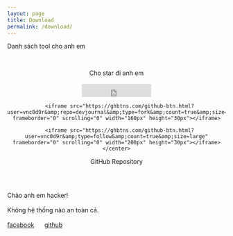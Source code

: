 ```yaml
---
layout: page
title: Download
permalink: /download/
---
```


<span class="page-tagline">Danh sách tool cho anh em</span>



<div class="post-content-download">
  <p>
    <br />
  </p>
  <div class="download">
    <center><i class="fa fa-heart"></i> Cho star đi anh em</center>
    <br />
    <center>
      <iframe src="https://ghbtns.com/github-btn.html?user=vnc0d9r&amp;repo=devjournal&amp;type=star&amp;count=true&amp;size=large" frameborder="0" scrolling="0" width="160px" height="30px"></iframe>

      <iframe src="https://ghbtns.com/github-btn.html?user=vnc0d9r&amp;repo=devjournal&amp;type=fork&amp;count=true&amp;size=large" frameborder="0" scrolling="0" width="160px" height="30px"></iframe>

      <iframe src="https://ghbtns.com/github-btn.html?user=vnc0d9r&amp;type=follow&amp;count=true&amp;size=large" frameborder="0" scrolling="0" width="200px" height="30px"></iframe>
    </center>
  </div>
  <center>GitHub Repository
    <h2><a href="http://github.com/vnc0d9r"><i class="fa fa-github"></i></a></h2>
  </center>
  <div class="intro">
    <br />
    <p>
      Chào anh em hacker!
      <br />
      <br /> Không hệ thống nào <span class="small-site-title">an toàn</span> cả.
      <br />
      <br />
      <a href="http://facebook.com/vnc0d9r">facebook<i class="fa fa-facebook"></i></a> &nbsp; &nbsp; &nbsp;<a href="http://github.com/vnc0d9r">github<i class="fa fa-github"></i></a>
    </p>
  </div>

</div>
